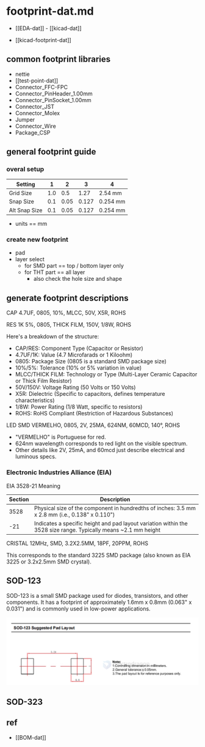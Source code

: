 
# footprint-dat.md

- [[EDA-dat]] - [[kicad-dat]]

- [[kicad-footprint-dat]]

## common footprint libraries 

- nettie
- [[test-point-dat]]
- Connector_FFC-FPC
- Connector_PinHeader_1.00mm
- Connector_PinSocket_1.00mm
- Connector_JST
- Connector_Molex
- Jumper 
- Connector_Wire
- Package_CSP 


## general footprint guide

### overal setup 

| Setting       | 1   | 2    | 3     | 4        |
| ------------- | --- | ---- | ----- | -------- |
| Grid Size     | 1.0 | 0.5  | 1.27  | 2.54 mm  |
| Snap Size     | 0.1 | 0.05 | 0.127 | 0.254 mm |
| Alt Snap Size | 0.1 | 0.05 | 0.127 | 0.254 mm |


- units == mm 

### create new footprint 

- pad 
- layer select 
  - for SMD part == top / bottom layer only 
  - for THT part == all layer
      - also check the hole size and shape



## generate footprint descriptions 

CAP 4.7UF, 0805, 10%, MLCC, 50V, X5R, ROHS

RES 1K 5%, 0805, THICK FILM, 150V, 1/8W, ROHS

Here's a breakdown of the structure:

- CAP/RES: Component Type (Capacitor or Resistor)
- 4.7UF/1K: Value (4.7 Microfarads or 1 Kiloohm)
- 0805: Package Size (0805 is a standard SMD package size)
- 10%/5%: Tolerance (10% or 5% variation in value)
- MLCC/THICK FILM: Technology or Type (Multi-Layer Ceramic Capacitor or Thick Film Resistor)
- 50V/150V: Voltage Rating (50 Volts or 150 Volts)
- X5R: Dielectric (Specific to capacitors, defines temperature characteristics)
- 1/8W: Power Rating (1/8 Watt, specific to resistors)
- ROHS: RoHS Compliant (Restriction of Hazardous Substances)

LED SMD VERMELHO, 0805, 2V, 25MA, 624NM, 60MCD, 140°, ROHS

- "VERMELHO" is Portuguese for red.
- 624nm wavelength corresponds to red light on the visible spectrum.
- Other details like 2V, 25mA, and 60mcd just describe electrical and luminous specs.








### Electronic Industries Alliance (EIA)


EIA 3528-21 Meaning

| Section | Description                                                                                                     |
| ------- | --------------------------------------------------------------------------------------------------------------- |
| 3528    | Physical size of the component in hundredths of inches: 3.5 mm x 2.8 mm (i.e., 0.138" x 0.110")                 |
| -21     | Indicates a specific height and pad layout variation within the 3528 size range. Typically means ~2.1 mm height |


CRISTAL 12MHz, SMD, 3.2X2.5MM, 18PF, 20PPM, ROHS

This corresponds to the standard 3225 SMD package (also known as EIA 3225 or 3.2x2.5mm SMD crystal).

## SOD-123

SOD-123 is a small SMD package used for diodes, transistors, and other components. It has a footprint of approximately 1.6mm x 0.8mm (0.063" x 0.031") and is commonly used in low-power applications.

![](2025-05-29-15-10-00.png)



## SOD-323 



## ref 

- [[BOM-dat]]